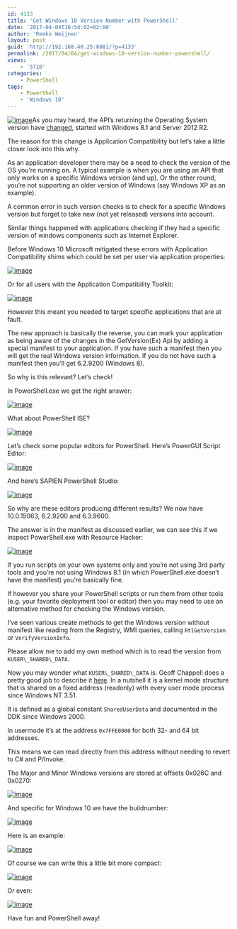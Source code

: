 ```yaml
---
id: 4133
title: 'Get Windows 10 Version Number with PowerShell'
date: '2017-04-04T16:54:02+02:00'
author: 'Remko Weijnen'
layout: post
guid: 'http://192.168.40.25:8081/?p=4133'
permalink: /2017/04/04/get-windows-10-version-number-powershell/
views:
    - '5710'
categories:
    - PowerShell
tags:
    - PowerShell
    - 'Windows 10'
---
```


[![image](http://192.168.40.25:8081/wp-content/uploads/2017/04/image_thumb.png "image")](http://192.168.40.25:8081/wp-content/uploads/2017/04/image.png)As you may heard, the API’s returning the Operating System version have [changed](https://msdn.microsoft.com/windows/compatibility/operating-system-version-changes-in-windows-8-1), started with Windows 8.1 and Server 2012 R2.

The reason for this change is Application Compatibility but let’s take a little closer look into this why.

As an application developer there may be a need to check the version of the OS you’re running on. A typical example is when you are using an API that only works on a specific Windows version (and up). Or the other round, you’re not supporting an older version of Windows (say Windows XP as an example).

A common error in such version checks is to check for a specific Windows version but forget to take new (not yet released) versions into account.

Similar things happened with applications checking if they had a specific version of windows components such as Internet Explorer.

Before Windows 10 Microsoft mitigated these errors with Application Compatibility shims which could be set per user via application properties:

[![image](http://192.168.40.25:8081/wp-content/uploads/2017/04/image_thumb-1.png "image")](http://192.168.40.25:8081/wp-content/uploads/2017/04/image-1.png)

Or for all users with the Application Compatibility Toolkit:

[![image](http://192.168.40.25:8081/wp-content/uploads/2017/04/image_thumb-2.png "image")](http://192.168.40.25:8081/wp-content/uploads/2017/04/image-2.png)

However this meant you needed to target specific applications that are at fault.

The new approach is basically the reverse, you can mark your application as being aware of the changes in the GetVersion(Ex) Api by adding a special manifest to your application. If you have such a manifest then you will get the real Windows version information. If you do not have such a manifest then you’ll get 6.2.9200 (Windows 8).

So why is this relevant? Let’s check!

In PowerShell.exe we get the right answer:

[![image](http://192.168.40.25:8081/wp-content/uploads/2017/04/image_thumb-3.png "image")](http://192.168.40.25:8081/wp-content/uploads/2017/04/image-3.png)

What about PowerShell ISE?

[![image](http://192.168.40.25:8081/wp-content/uploads/2017/04/image_thumb-4.png "image")](http://192.168.40.25:8081/wp-content/uploads/2017/04/image-4.png)

Let’s check some popular editors for PowerShell. Here’s PowerGUI Script Editor:

[![image](http://192.168.40.25:8081/wp-content/uploads/2017/04/image_thumb-5.png "image")](http://192.168.40.25:8081/wp-content/uploads/2017/04/image-5.png)

And here’s SAPIEN PowerShell Studio:

[![image](http://192.168.40.25:8081/wp-content/uploads/2017/04/image_thumb-6.png "image")](http://192.168.40.25:8081/wp-content/uploads/2017/04/image-6.png)

So why are these editors producing different results? We now have 10.0.15063, 6.2.9200 and 6.3.9600.

The answer is in the manifest as discussed earlier, we can see this if we inspect PowerShell.exe with Resource Hacker:

[![image](http://192.168.40.25:8081/wp-content/uploads/2017/04/image_thumb-7.png "image")](http://192.168.40.25:8081/wp-content/uploads/2017/04/image-7.png)

If you run scripts on your own systems only and you’re not using 3rd party tools and you’re not using Windows 8.1 (in which PowerShell.exe doesn’t have the manifest) you’re basically fine.

If however you share your PowerShell scripts or run them from other tools (e.g. your favorite deployment tool or editor) then you may need to use an alternative method for checking the Windows version.

I’ve seen various create methods to get the Windows version without manifest like reading from the Registry, WMI queries, calling `RtlGetVersion` or `VerifyVersionInfo`.

Please allow me to add my own method which is to read the version from `KUSER\_SHARED\_DATA`.

Now you may wonder what `KUSER\_SHARED\_DATA` is. Geoff Chappell does a pretty good job to describe it [here](http://www.geoffchappell.com/studies/windows/km/ntoskrnl/structs/kuser_shared_data.htm). In a nutshell it is a kernel mode structure that is shared on a fixed address (readonly) with every user mode process since Windows NT 3.51.

It is defined as a global constant `SharedUserData` and documented in the DDK since Windows 2000.

In usermode it’s at the address `0x7FFE0000` for both 32- and 64 bit addresses.

This means we can read directly from this address without needing to revert to C# and P/Invoke.

The Major and Minor Windows versions are stored at offsets 0x026C and 0x0270:

[![image](http://192.168.40.25:8081/wp-content/uploads/2017/04/image_thumb-8.png "image")](http://192.168.40.25:8081/wp-content/uploads/2017/04/image-8.png)

And specific for Windows 10 we have the buildnumber:

[![image](http://192.168.40.25:8081/wp-content/uploads/2017/04/image_thumb-9.png "image")](http://192.168.40.25:8081/wp-content/uploads/2017/04/image-9.png)

Here is an example:

[![image](http://192.168.40.25:8081/wp-content/uploads/2017/04/image_thumb-10.png "image")](http://192.168.40.25:8081/wp-content/uploads/2017/04/image-10.png)

Of course we can write this a little bit more compact:

[![image](http://192.168.40.25:8081/wp-content/uploads/2017/04/image_thumb-11.png "image")](http://192.168.40.25:8081/wp-content/uploads/2017/04/image-11.png)

Or even:

[![image](http://192.168.40.25:8081/wp-content/uploads/2017/04/image_thumb-12.png "image")](http://192.168.40.25:8081/wp-content/uploads/2017/04/image-12.png)

Have fun and PowerShell away!